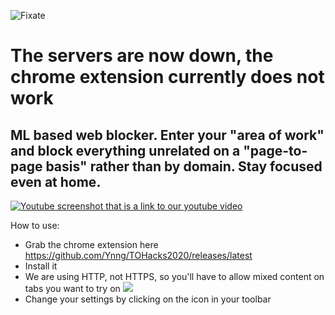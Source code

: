 ![Fixate](https://cdn.discordapp.com/attachments/582279972287414275/706511170663612436/Logo.png)
# The servers are now down, the chrome extension currently does not work
## ML based web blocker. Enter your "area of work" and block everything unrelated on a "page-to-page basis" rather than by domain. Stay focused even at home. 

[![Youtube screenshot that is a link to our youtube video](https://i.imgur.com/BTcW7xY.png)](https://www.youtube.com/watch?v=FlUhG99RqHs)

How to use:
* Grab the chrome extension here https://github.com/Ynng/TOHacks2020/releases/latest
* Install it
* We are using HTTP, not HTTPS, so you'll have to allow mixed content on tabs you want to try on
![](https://cdn.discordapp.com/attachments/582279972287414275/706510452041187428/unknown.png)
* Change your settings by clicking on the icon in your toolbar
